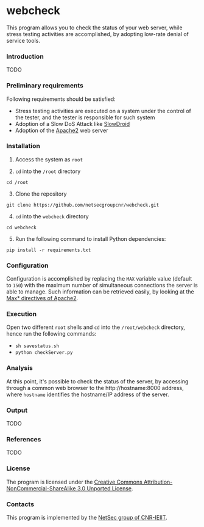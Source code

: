 # webcheck

This program allows you to check the status of your web server, while stress testing activities are accomplished, by adopting low-rate denial of service tools.

### Introduction ###

TODO

### Preliminary requirements ###

Following requirements should be satisfied:
* Stress testing activities are executed on a system under the control of the tester, and the tester is responsible for such system
* Adoption of a Slow DoS Attack like [SlowDroid](http://www.netsec.ieiit.cnr.it/activities_transfer.html)
* Adoption of the [Apache2](https://apache.org) web server

### Installation ###

1. Access the system as `root`

2. `cd` into the `/root` directory
```
cd /root
```

3. Clone the repository
```
git clone https://github.com/netsecgroupcnr/webcheck.git
```

4. `cd` into the `webcheck` directory
```
cd webcheck
```

5. Run the following command to install Python dependencies:
```
pip install -r requirements.txt
```

### Configuration ###

Configuration is accomplished by replacing the `MAX` variable value (default to `150`) with the maximum number of simultaneous connections the server is able to manage.
Such information can be retrieved easily, by looking at the [Max* directives of Apache2](https://cmdref.net/middleware/web/httpd/maxclients.html).

### Execution ###

Open two different `root` shells and `cd` into the `/root/webcheck` directory, hence run the following commands:
* `sh savestatus.sh`
* `python checkServer.py`

### Analysis ###

At this point, it's possible to check the status of the server, by accessing through a common web browser to the http://hostname:8000 address, where `hostname` identifies the hostname/IP address of the server.

### Output ###

TODO

### References ###

TODO

### License ###

The program is licensed under the [Creative Commons Attribution-NonCommercial-ShareAlike 3.0 Unported License](http://creativecommons.org/licenses/by-nc-sa/3.0/).

### Contacts ###

This program is implemented by the [NetSec group of CNR-IEIIT](http://www.netsec.ieiit.cnr.it).
